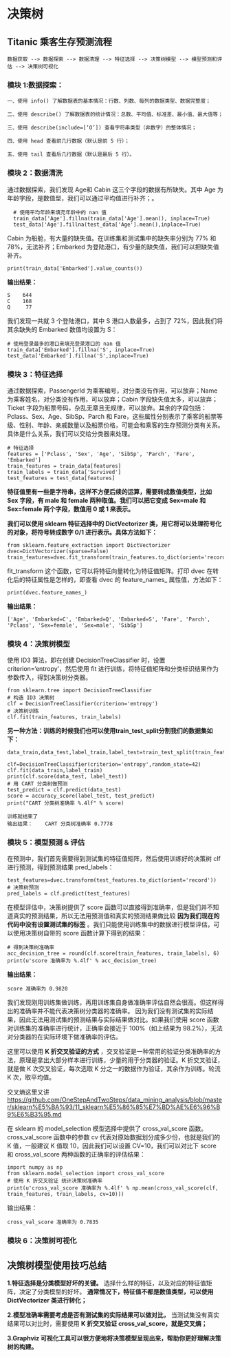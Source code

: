 # 决策树

## Titanic 乘客生存预测流程

    数据获取 --> 数据探索 --> 数据清理 --> 特征选择 --> 决策树模型 --> 模型预测和评估 --> 决策树可视化
  
  ### 模块 1:数据探索：
  
    一、使用 info() 了解数据表的基本情况：行数、列数、每列的数据类型、数据完整度；
           
    二、使用 describe() 了解数据表的统计情况：总数、平均值、标准差、最小值、最大值等；
               
    三、使用 describe(include=[‘O’]) 查看字符串类型（非数字）的整体情况；
            
    四、使用 head 查看前几行数据（默认是前 5 行）；
            
    五、使用 tail 查看后几行数据（默认是最后 5 行）。

  ### 模块 2：数据清洗
   通过数据探索，我们发现 Age和 Cabin 这三个字段的数据有所缺失。其中 Age 为年龄字段，是数值型，我们可以通过平均值进行补齐；。
    
      # 使用平均年龄来填充年龄中的 nan 值
      train_data['Age'].fillna(train_data['Age'].mean(), inplace=True)
      test_data['Age'].fillna(test_data['Age'].mean(),inplace=True)

   Cabin 为船舱，有大量的缺失值。在训练集和测试集中的缺失率分别为 77% 和 78%，无法补齐；Embarked 为登陆港口，有少量的缺失值，我们可以把缺失值补齐。
    
    print(train_data['Embarked'].value_counts())
    
 __输出结果：__
   
    S    644
    C    168
    Q     77

我们发现一共就 3 个登陆港口，其中 S 港口人数最多，占到了 72%，因此我们将其余缺失的 Embarked 数值均设置为 S：
 
    # 使用登录最多的港口来填充登录港口的 nan 值
    train_data['Embarked'].fillna('S', inplace=True)
    test_data['Embarked'].fillna('S',inplace=True)

### 模块 3：特征选择
  通过数据探索，PassengerId 为乘客编号，对分类没有作用，可以放弃；Name 为乘客姓名，对分类没有作用，可以放弃；Cabin 字段缺失值太多，可以放弃；Ticket 字段为船票号码，杂乱无章且无规律，可以放弃。其余的字段包括：Pclass、Sex、Age、SibSp、Parch 和 Fare，这些属性分别表示了乘客的船票等级、性别、年龄、亲戚数量以及船票价格，可能会和乘客的生存预测分类有关系。具体是什么关系，我们可以交给分类器来处理。

    # 特征选择
    features = ['Pclass', 'Sex', 'Age', 'SibSp', 'Parch', 'Fare', 'Embarked']
    train_features = train_data[features]
    train_labels = train_data['Survived']
    test_features = test_data[features]
    
__特征值里有一些是字符串，这样不方便后续的运算，需要转成数值类型，比如 Sex 字段，有 male 和 female 两种取值。我们可以把它变成 Sex=male 和 Sex=female 两个字段，数值用 0 或 1 来表示。__

__我们可以使用 sklearn 特征选择中的 DictVectorizer 类，用它将可以处理符号化的对象，将符号转成数字 0/1 进行表示。具体方法如下：__
   
    from sklearn.feature_extraction import DictVectorizer
    dvec=DictVectorizer(sparse=False)
    train_features=dvec.fit_transform(train_features.to_dict(orient='record'))

fit_transform 这个函数，它可以将特征向量转化为特征值矩阵。打印 dvec 在转化后的特征属性是怎样的，即查看 dvec 的 feature_names_ 属性值，方法如下：
  
    print(dvec.feature_names_)
    
__输出结果：__

    ['Age', 'Embarked=C', 'Embarked=Q', 'Embarked=S', 'Fare', 'Parch', 'Pclass', 'Sex=female', 'Sex=male', 'SibSp']


### 模块 4：决策树模型
  使用 ID3 算法，即在创建 DecisionTreeClassifier 时，设置 criterion=‘entropy’，然后使用 fit 进行训练，将特征值矩阵和分类标识结果作为参数传入，得到决策树分类器。
    
    from sklearn.tree import DecisionTreeClassifier
    # 构造 ID3 决策树
    clf = DecisionTreeClassifier(criterion='entropy')
    # 决策树训练
    clf.fit(train_features, train_labels)

__另一种方法：训练的时候我们也可以使用train_test_split分割我们的数据集如下：__
          
    data_train,data_test,label_train,label_test=train_test_split(train_features,train_label,test_size=0.1,random_state=42)
   
    clf=DecisionTreeClassifier(criterion='entropy',random_state=42)
    clf.fit(data_train,label_train)
    print(clf.score(data_test, label_test))
    # 用 CART 分类树做预测
    test_predict = clf.predict(data_test)
    score = accuracy_score(label_test, test_predict)
    print("CART 分类树准确率 %.4lf" % score)
    
    训练就结束了
    输出结果：    CART 分类树准确率 0.7778


### 模块 5：模型预测 & 评估
  在预测中，我们首先需要得到测试集的特征值矩阵，然后使用训练好的决策树 clf 进行预测，得到预测结果 pred_labels：
  
    test_features=dvec.transform(test_features.to_dict(orient='record'))
    # 决策树预测   
    pred_labels = clf.predict(test_features)
    
在模型评估中，决策树提供了 score 函数可以直接得到准确率，但是我们并不知道真实的预测结果，所以无法用预测值和真实的预测结果做比较 __因为我们现在的代码中没有设置测试集的标签__ 。我们只能使用训练集中的数据进行模型评估，可以使用决策树自带的 score 函数计算下得到的结果：
    
    # 得到决策树准确率
    acc_decision_tree = round(clf.score(train_features, train_labels), 6)
    print(u'score 准确率为 %.4lf' % acc_decision_tree)

__输出结果：__
  
    score 准确率为 0.9820
    
我们发现刚用训练集做训练，再用训练集自身做准确率评估自然会很高。但这样得出的准确率并不能代表决策树分类器的准确率。
因为我们没有测试集的实际结果，因此无法用测试集的预测结果与实际结果做对比。如果我们使用 score 函数对训练集的准确率进行统计，正确率会接近于 100%（如上结果为 98.2%），无法对分类器的在实际环境下做准确率的评估。

这里可以使用 __K 折交叉验证的方式__ ，交叉验证是一种常用的验证分类准确率的方法，原理是拿出大部分样本进行训练，少量的用于分类器的验证。K 折交叉验证，就是做 K 次交叉验证，每次选取 K 分之一的数据作为验证，其余作为训练。轮流 K 次，取平均值。

交叉熵这里又讲
https://github.com/OneStepAndTwoSteps/data_mining_analysis/blob/master/sklearn%E5%BA%93/11_sklearn%E5%86%85%E7%BD%AE%E6%96%B9%E6%B3%95.md
 
在 sklearn 的 model_selection 模型选择中提供了 cross_val_score 函数。cross_val_score 函数中的参数 cv 代表对原始数据划分成多少份，也就是我们的 K 值，一般建议 K 值取 10，因此我们可以设置 CV=10，我们可以对比下 score 和 cross_val_score 两种函数的正确率的评估结果：

    import numpy as np
    from sklearn.model_selection import cross_val_score
    # 使用 K 折交叉验证 统计决策树准确率
    print(u'cross_val_score 准确率为 %.4lf' % np.mean(cross_val_score(clf, train_features, train_labels, cv=10)))

输出结果：

    cross_val_score 准确率为 0.7835

### 模块 6：决策树可视化
  
  

## 决策树模型使用技巧总结

  __1.特征选择是分类模型好坏的关键。__ 选择什么样的特征，以及对应的特征值矩阵，决定了分类模型的好坏。 __通常情况下，特征值不都是数值类型，可以使用 DictVectorizer 类进行转化；__
  
  __2.模型准确率需要考虑是否有测试集的实际结果可以做对比，__ 当测试集没有真实结果可以对比时，需要使用 __K 折交叉验证 cross_val_score，就是交叉熵；__
  
  __3.Graphviz 可视化工具可以很方便地将决策模型呈现出来，帮助你更好理解决策树的构建。__







